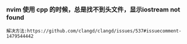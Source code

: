 ### nvim 使用 cpp 的时候，总是找不到头文件，显示iostream not found

    解决方法:https://github.com/clangd/clangd/issues/537#issuecomment-1479544442


